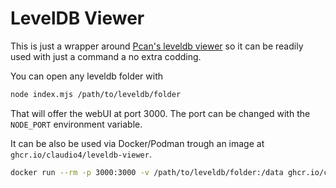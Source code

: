 # LevelDB Viewer
This is just a wrapper around [Pcan's leveldb viewer](https://github.com/pcan/leveldb-viewer) so it can be readily used with just a command a no extra codding.

You can open any leveldb folder with 
```bash
node index.mjs /path/to/leveldb/folder
```

That will offer the webUI at port 3000. The port can be changed with the `NODE_PORT` environment variable.

It can be also be used via Docker/Podman trough an image at `ghcr.io/claudio4/leveldb-viewer`.
```bash
docker run --rm -p 3000:3000 -v /path/to/leveldb/folder:/data ghcr.io/claudio4/leveldb-viewer /data
```

